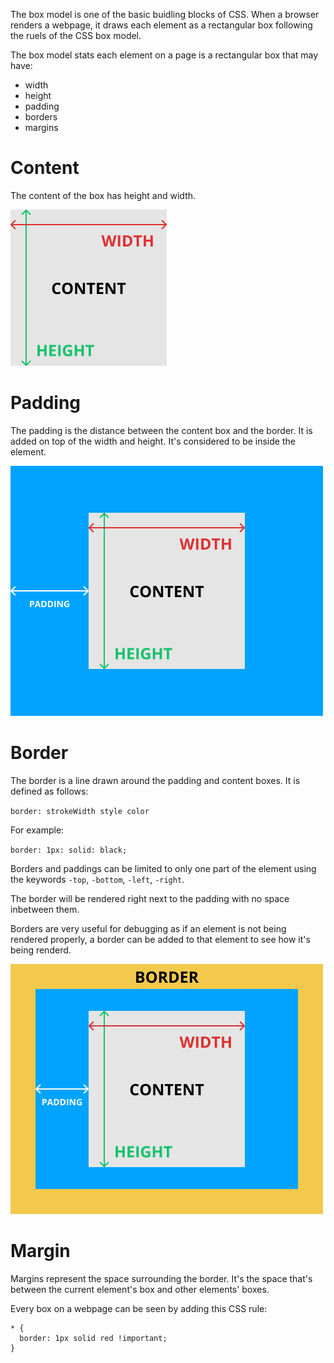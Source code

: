 The box model is one of the basic buidling blocks of CSS. When a browser renders a webpage, it draws each element as a rectangular box following the ruels of the CSS box model.

The box model stats each element on a page is a rectangular box that may have:

* width
* height
* padding
* borders
* margins

# Content

The content of the box has height and width.

![](./css-content.png)

# Padding

The padding is the distance between the content box and the border. It is added on top of the width and height. It's considered to be inside the element.

![](./css-padding.png)


# Border

The border is a line drawn around the padding and content boxes. It is defined as follows:

`border: strokeWidth style color`

For example:

`
border: 1px: solid: black;
`

Borders and paddings can be limited to only one part of the element using the keywords `-top`, `-bottom`, `-left`, `-right`.

The border will be rendered right next to the padding with no space inbetween them.

Borders are very useful for debugging as if an element is not being rendered properly, a border can be added to that element to see how it's being renderd.

![](./css-border.png)

# Margin

Margins represent the space surrounding the border. It's the space that's between the current element's box and other elements' boxes.


Every box on a webpage can be seen by adding this CSS rule:

```
* {
  border: 1px solid red !important;
}
```